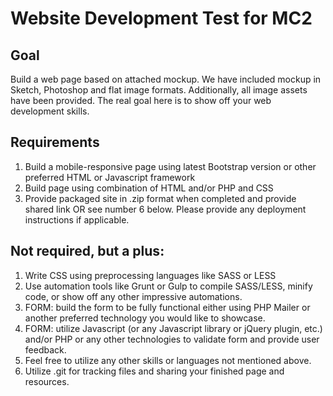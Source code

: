 # Website Development Test for MC2

## Goal 
Build a web page based on attached mockup. We have included mockup in Sketch, Photoshop and flat image formats. Additionally, all image assets have been provided. The real goal here is to show off your web development skills. 

## Requirements
1. Build a mobile-responsive page using latest Bootstrap version or other preferred HTML or Javascript framework
2. Build page using combination of HTML and/or PHP and CSS
3. Provide packaged site in .zip format when completed and provide shared link OR see number 6 below. Please provide any deployment instructions if applicable.

## Not required, but a plus:
1. Write CSS using preprocessing languages like SASS or LESS
2. Use automation tools like Grunt or Gulp to compile SASS/LESS, minify code, or show off any other impressive automations. 
3. FORM: build the form to be fully functional either using PHP Mailer or another preferred technology you would like to showcase.
4. FORM: utilize Javascript (or any Javascript library or jQuery plugin, etc.) and/or PHP or any other technologies to validate form and provide user feedback.
5. Feel free to utilize any other skills or languages not mentioned above.
6. Utilize .git for tracking files and sharing your finished page and resources.